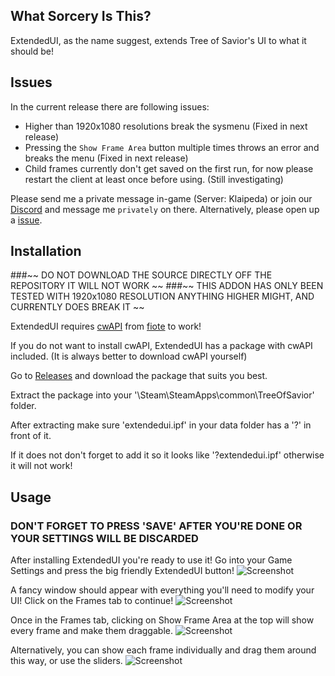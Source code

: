 


## What Sorcery Is This?

ExtendedUI, as the name suggest, extends Tree of Savior's UI to what it should be!

## Issues

In the current release there are following issues:
- Higher than 1920x1080 resolutions break the sysmenu (Fixed in next release)
- Pressing the `Show Frame Area` button multiple times throws an error and breaks the menu (Fixed in next release)
- Child frames currently don't get saved on the first run, for now please restart the client at least once before using. (Still investigating)

Please send me a private message in-game (Server: Klaipeda) or join our [Discord](https://discord.gg/0yyOKTr8o3OdJTxa) and message me `privately` on there. Alternatively, please open up a [issue](https://github.com/MizukiBelhi/ExtendedUI/issues).

## Installation

###~~ DO NOT DOWNLOAD THE SOURCE DIRECTLY OFF THE REPOSITORY IT WILL NOT WORK ~~
###~~ THIS ADDON HAS ONLY BEEN TESTED WITH 1920x1080 RESOLUTION ANYTHING HIGHER MIGHT, AND CURRENTLY DOES BREAK IT ~~

ExtendedUI requires [cwAPI](https://github.com/fiote/treeofsavior-addons) from [fiote](https://github.com/fiote/) to work!

If you do not want to install cwAPI, ExtendedUI has a package with cwAPI included. (It is always better to download cwAPI yourself)

Go to [Releases](https://github.com/MizukiBelhi/ExtendedUI/releases) and download the package that suits you best.

Extract the package into your '\Steam\SteamApps\common\TreeOfSavior\' folder.

After extracting make sure 'extendedui.ipf' in your data folder has a '?' in front of it.

If it does not don't forget to add it so it looks like '?extendedui.ipf' otherwise it will not work!

## Usage
### DON'T FORGET TO PRESS 'SAVE' AFTER YOU'RE DONE OR YOUR SETTINGS WILL BE DISCARDED
After installing ExtendedUI you're ready to use it!
Go into your Game Settings and press the big friendly ExtendedUI button!
![Screenshot](http://pandadesigns.web44.net/extendedui/options.png)

A fancy window should appear with everything you'll need to modify your UI!
Click on the Frames tab to continue!
![Screenshot](http://pandadesigns.web44.net/extendedui/1-1.png)

Once in the Frames tab, clicking on Show Frame Area at the top will show every frame and make them draggable.
![Screenshot](http://pandadesigns.web44.net/extendedui/all.jpg)

Alternatively, you can show each frame individually and drag them around this way, or use the sliders.
![Screenshot](http://pandadesigns.web44.net/extendedui/2-1.jpg)


